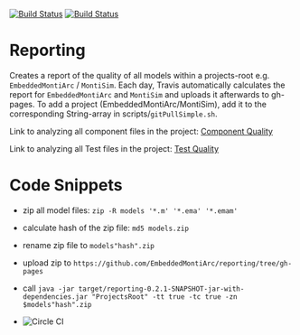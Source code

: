 [![Build Status](https://travis-ci.org/EmbeddedMontiArc/reporting.svg?branch=master)](https://travis-ci.org/EmbeddedMontiArc/reporting)
[![Build Status](https://circleci.com/gh/EmbeddedMontiArc/reporting.svg?style=shield&circle-token=:circle-token)](https://circleci.com/gh/EmbeddedMontiArc/reporting)

Reporting
========

Creates a report of the quality of all models within a projects-root e.g. `EmbeddedMontiArc` / `MontiSim`.
Each day, Travis automatically calculates the report for `EmbeddedMontiArc` and `MontiSim` and uploads it afterwards to gh-pages.
To add a project (EmbeddedMontiArc/MontiSim), add it to the corresponding String-array in scripts/`gitPullSimple.sh`.

Link to analyzing all component files in the project:
[Component Quality](https://embeddedmontiarc.github.io/reporting/report/report.html)

Link to analyzing all Test files in the project:
[Test Quality](https://embeddedmontiarc.github.io/reporting/report/reportEWT.html)

Code Snippets
======

* zip all model files: `zip -R models '*.m' '*.ema' '*.emam'`
* calculate hash of the zip file: `md5 models.zip`
* rename zip file to `models"hash".zip`
* upload zip to `https://github.com/EmbeddedMontiArc/reporting/tree/gh-pages`

* call `java -jar target/reporting-0.2.1-SNAPSHOT-jar-with-dependencies.jar "ProjectsRoot" -tt true -tc true -zn $models"hash".zip`

* ![Circle CI](https://circleci.com/gh/EmbeddedMontiArc/reporting.png?circle-token=:circle-token)
